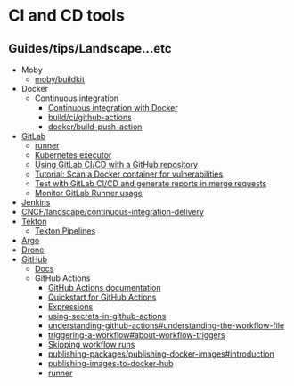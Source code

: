 # CI and CD tools

## Guides/tips/Landscape...etc

* Moby
    * [moby/buildkit](https://github.com/moby/buildkit)
* Docker
    * Continuous integration
        * [Continuous integration with Docker](https://docs.docker.com/build/ci/)
        * [build/ci/github-actions](https://docs.docker.com/build/ci/github-actions/)
        * [docker/build-push-action](https://github.com/docker/build-push-action)
* [GitLab](https://gitlab.com/)
    * [runner](https://docs.gitlab.com/runner/install/)
    * [Kubernetes executor](https://docs.gitlab.com/runner/executors/kubernetes.html)
    * [Using GitLab CI/CD with a GitHub repository](https://docs.gitlab.com/ee/ci/ci_cd_for_external_repos/github_integration.html)
    * [Tutorial: Scan a Docker container for vulnerabilities](https://docs.gitlab.com/ee/tutorials/container_scanning/)
    * [Test with GitLab CI/CD and generate reports in merge requests](https://docs.gitlab.com/ee/ci/testing/)
    * [Monitor GitLab Runner usage](https://docs.gitlab.com/runner/monitoring/)
* [Jenkins](https://www.jenkins.io/)
* [CNCF/landscape/continuous-integration-delivery](https://landscape.cncf.io/card-mode?category=continuous-integration-delivery&grouping=category)
* [Tekton](https://tekton.dev/)
    * [Tekton Pipelines](https://tekton.dev/docs/pipelines/)
* [Argo](https://argoproj.github.io/)
* [Drone](https://www.drone.io/)
* [GitHub](https://github.com/)
    * [Docs](https://docs.github.com/en)
    * GitHub Actions
        * [GitHub Actions documentation](https://docs.github.com/en/actions)
        * [Quickstart for GitHub Actions](https://docs.github.com/en/actions/quickstart)
        * [Expressions](https://docs.github.com/en/actions/learn-github-actions/expressions)
        * [using-secrets-in-github-actions](https://docs.github.com/en/actions/security-guides/using-secrets-in-github-actions)
        * [understanding-github-actions#understanding-the-workflow-file](https://docs.github.com/en/actions/learn-github-actions/understanding-github-actions#understanding-the-workflow-file)
        * [triggering-a-workflow#about-workflow-triggers](https://docs.github.com/en/actions/using-workflows/triggering-a-workflow#about-workflow-triggers)
        * [Skipping workflow runs](https://docs.github.com/en/actions/managing-workflow-runs/skipping-workflow-runs)
        * [publishing-packages/publishing-docker-images#introduction](https://docs.github.com/en/actions/publishing-packages/publishing-docker-images#introduction)
        * [publishing-images-to-docker-hub](https://docs.github.com/en/actions/publishing-packages/publishing-docker-images#publishing-images-to-docker-hub)
        * [runner](https://github.com/actions/runner)